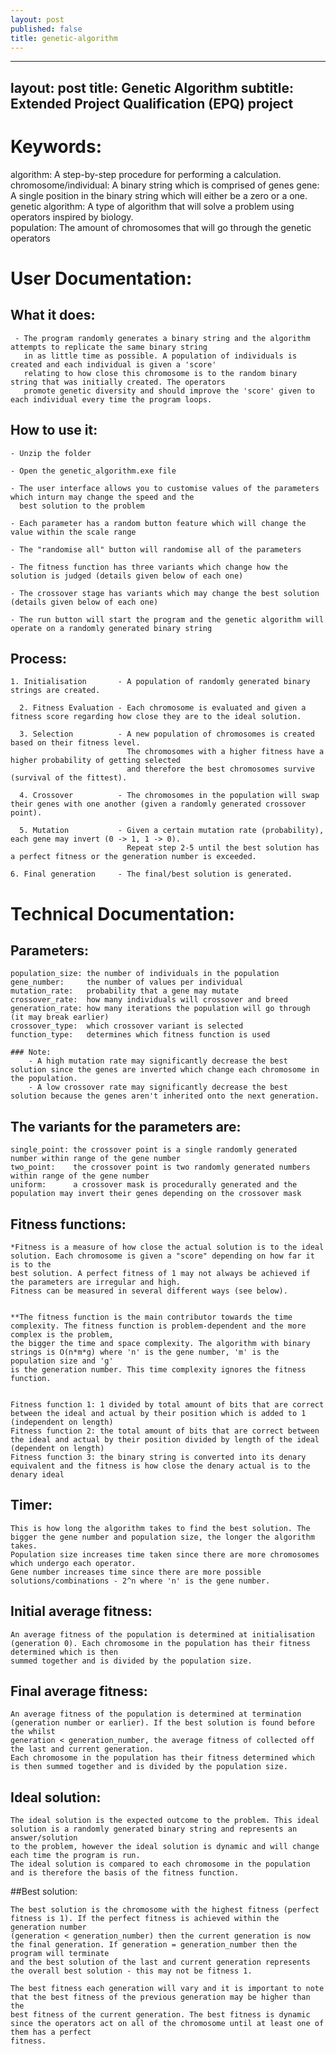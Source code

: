 ```yaml
---
layout: post
published: false
title: genetic-algorithm
---
```

---
layout: post
title: Genetic Algorithm
subtitle: Extended Project Qualification (EPQ) project
---

# Keywords:

  algorithm:              A step-by-step procedure for performing a calculation.
  chromosome/individual:  A binary string which is comprised of genes
  gene:                   A single position in the binary string which will either be a zero or a one.
  genetic algorithm:      A type of algorithm that will solve a problem using operators inspired by biology.                  
  population:             The amount of chromosomes that will go through the genetic operators



# User Documentation:


  ## What it does:

     - The program randomly generates a binary string and the algorithm attempts to replicate the same binary string
       in as little time as possible. A population of individuals is created and each individual is given a 'score'
       relating to how close this chromosome is to the random binary string that was initially created. The operators
       promote genetic diversity and should improve the 'score' given to each individual every time the program loops.



  ## How to use it:

    - Unzip the folder

    - Open the genetic_algorithm.exe file

    - The user interface allows you to customise values of the parameters which inturn may change the speed and the 
      best solution to the problem

    - Each parameter has a random button feature which will change the value within the scale range

    - The "randomise all" button will randomise all of the parameters

    - The fitness function has three variants which change how the solution is judged (details given below of each one)

    - The crossover stage has variants which may change the best solution (details given below of each one)

    - The run button will start the program and the genetic algorithm will operate on a randomly generated binary string


  ## Process:

    1. Initialisation       - A population of randomly generated binary strings are created.

      2. Fitness Evaluation - Each chromosome is evaluated and given a fitness score regarding how close they are to the ideal solution.

      3. Selection          - A new population of chromosomes is created based on their fitness level. 
                              The chromosomes with a higher fitness have a higher probability of getting selected 
                              and therefore the best chromosomes survive (survival of the fittest).
   
      4. Crossover          - The chromosomes in the population will swap their genes with one another (given a randomly generated crossover point).

      5. Mutation           - Given a certain mutation rate (probability), each gene may invert (0 -> 1, 1 -> 0). 
                              Repeat step 2-5 until the best solution has a perfect fitness or the generation number is exceeded.

    6. Final generation     - The final/best solution is generated.








# Technical Documentation:


  ## Parameters:

    population_size: the number of individuals in the population
    gene_number:     the number of values per individual
    mutation_rate:   probability that a gene may mutate
    crossover_rate:  how many individuals will crossover and breed
    generation_rate: how many iterations the population will go through (it may break earlier)
    crossover_type:  which crossover variant is selected
    function_type:   determines which fitness function is used

    ### Note: 
        - A high mutation rate may significantly decrease the best solution since the genes are inverted which change each chromosome in the population.
        - A low crossover rate may significantly decrease the best solution because the genes aren't inherited onto the next generation.


  ## The variants for the parameters are:

    single_point: the crossover point is a single randomly generated number within range of the gene number
    two_point:    the crossover point is two randomly generated numbers within range of the gene number
    uniform:      a crossover mask is procedurally generated and the population may invert their genes depending on the crossover mask



  ## Fitness functions:

    *Fitness is a measure of how close the actual solution is to the ideal solution. Each chromosome is given a "score" depending on how far it is to the 
    best solution. A perfect fitness of 1 may not always be achieved if the parameters are irregular and high. 
    Fitness can be measured in several different ways (see below).


    **The fitness function is the main contributor towards the time complexity. The fitness function is problem-dependent and the more complex is the problem,
    the bigger the time and space complexity. The algorithm with binary strings is O(n*m*g) where 'n' is the gene number, 'm' is the population size and 'g'
    is the generation number. This time complexity ignores the fitness function.


    Fitness function 1: 1 divided by total amount of bits that are correct between the ideal and actual by their position which is added to 1 (independent on length)
    Fitness function 2: the total amount of bits that are correct between the ideal and actual by their position divided by length of the ideal (dependent on length)
    Fitness function 3: the binary string is converted into its denary equivalent and the fitness is how close the denary actual is to the denary ideal




  ## Timer:

    This is how long the algorithm takes to find the best solution. The bigger the gene number and population size, the longer the algorithm takes. 
    Population size increases time taken since there are more chromosomes which undergo each operator.
    Gene number increases time since there are more possible solutions/combinations - 2^n where 'n' is the gene number.



  ## Initial average fitness:

    An average fitness of the population is determined at initialisation (generation 0). Each chromosome in the population has their fitness determined which is then
    summed together and is divided by the population size.



 ## Final average fitness:

    An average fitness of the population is determined at termination (generation number or earlier). If the best solution is found before the whilst 
    generation < generation_number, the average fitness of collected off the last and current generation. 
    Each chromosome in the population has their fitness determined which is then summed together and is divided by the population size.




  ## Ideal solution:
   
    The ideal solution is the expected outcome to the problem. This ideal solution is a randomly generated binary string and represents an answer/solution
    to the problem, however the ideal solution is dynamic and will change each time the program is run. 
    The ideal solution is compared to each chromosome in the population and is therefore the basis of the fitness function.




  ##Best solution:

    The best solution is the chromosome with the highest fitness (perfect fitness is 1). If the perfect fitness is achieved within the generation number
    (generation < generation_number) then the current generation is now the final generation. If generation = generation_number then the program will terminate
    and the best solution of the last and current generation represents the overall best solution - this may not be fitness 1. 

    The best fitness each generation will vary and it is important to note that the best fitness of the previous generation may be higher than the 
    best fitness of the current generation. The best fitness is dynamic since the operators act on all of the chromosome until at least one of them has a perfect
    fitness.




